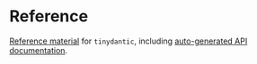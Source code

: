 # Reference

[Reference material](https://diataxis.fr/reference/) for `tinydantic`, including [auto-generated API documentation](api/tinydantic/index.md).
